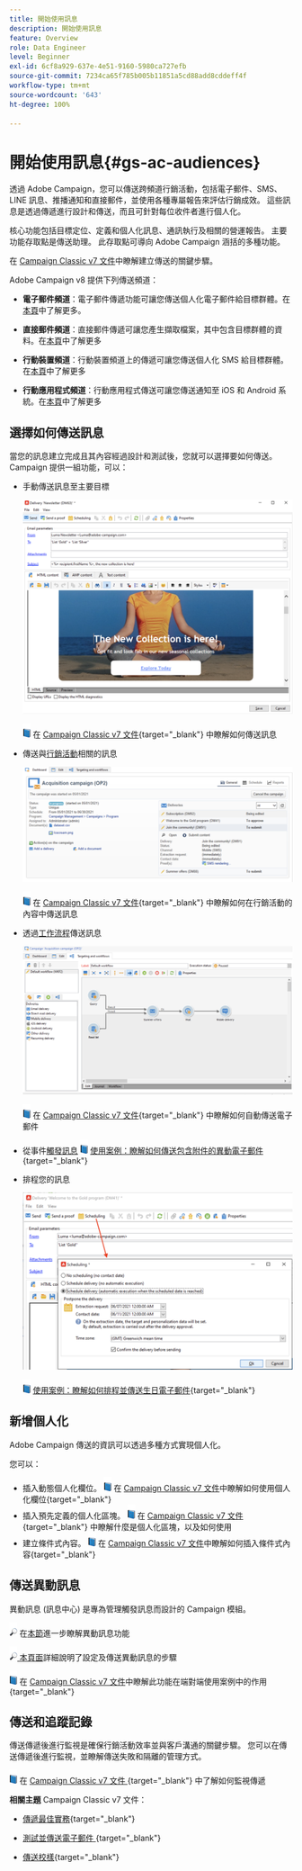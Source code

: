 ```yaml
---
title: 開始使用訊息
description: 開始使用訊息
feature: Overview
role: Data Engineer
level: Beginner
exl-id: 6cf8a929-637e-4e51-9160-5980ca727efb
source-git-commit: 7234ca65f785b005b11851a5cd88add8cddeff4f
workflow-type: tm+mt
source-wordcount: '643'
ht-degree: 100%

---
```


# 開始使用訊息{#gs-ac-audiences}

透過 Adobe Campaign，您可以傳送跨頻道行銷活動，包括電子郵件、SMS、LINE 訊息、推播通知和直接郵件，並使用各種專屬報告來評估行銷成效。 這些訊息是透過傳遞進行設計和傳送，而且可針對每位收件者進行個人化。

核心功能包括目標定位、定義和個人化訊息、通訊執行及相關的營運報告。 主要功能存取點是傳送助理。 此存取點可導向 Adobe Campaign 涵括的多種功能。

在 [Campaign Classic v7 文件](https://experienceleague.adobe.com/docs/campaign-classic/using/sending-messages/key-steps-when-creating-a-delivery/steps-about-delivery-creation-steps.html?lang=zh-Hant)中瞭解建立傳送的關鍵步驟。

Adobe Campaign v8 提供下列傳送頻道：

* **電子郵件頻道**：電子郵件傳遞功能可讓您傳送個人化電子郵件給目標群體。在[本頁](../send/email.md)中了解更多。

* **直接郵件頻道**：直接郵件傳遞可讓您產生擷取檔案，其中包含目標群體的資料。在[本頁](../send/direct-mail.md)中了解更多

* **行動裝置頻道**：行動裝置頻道上的傳遞可讓您傳送個人化 SMS 給目標群體。在[本頁](../send/sms.md)中了解更多

* **行動應用程式頻道**：行動應用程式傳送可讓您傳送通知至 iOS 和 Android 系統。在[本頁](../send/push.md)中了解更多

<!--
* **LINE channel**: LINE deliveries let you send messages on LINE, an instant messaging application available on all smartphones. Learn more in [this page](../send/line.md)
-->

## 選擇如何傳送訊息

當您的訊息建立完成且其內容經過設計和測試後，您就可以選擇要如何傳送。 Campaign 提供一組功能，可以：

* 手動傳送訊息至主要目標

   ![](assets/send-email.png)

   ![](../assets/do-not-localize/book.png) 在 [Campaign Classic v7 文件](https://experienceleague.adobe.com/docs/campaign-classic/using/sending-messages/sending-emails/sending-an-email/sending-messages.html?lang=zh-Hant){target=&quot;_blank&quot;} 中瞭解如何傳送訊息

* 傳送與[行銷活動](campaigns.md)相關的訊息

   ![](assets/deliveries-in-a-campaign.png)

   ![](../assets/do-not-localize/book.png) 在 [Campaign Classic v7 文件](https://experienceleague.adobe.com/docs/campaign-classic/using/orchestrating-campaigns/orchestrate-campaigns/marketing-campaign-deliveries.html?lang=zh-Hant){target=&quot;_blank&quot;} 中瞭解如何在行銷活動的內容中傳送訊息

* 透過[工作流程](../config/workflows.md)傳送訊息

   ![](assets/send-in-a-wf.png)

   ![](../assets/do-not-localize/book.png) 在 [Campaign Classic v7 文件](https://experienceleague.adobe.com/docs/campaign-classic/using/automating-with-workflows/action-activities/delivery.html?lang=zh-Hant){target=&quot;_blank&quot;} 中瞭解如何自動傳送電子郵件

* 從事件[觸發訊息](../send/transactional.md) 
   ![](../assets/do-not-localize/book.png) [使用案例：瞭解如何傳送包含附件的異動電子郵件](https://experienceleague.adobe.com/docs/campaign-classic/using/transactional-messaging/transactional-email-with-attachments.html?lang=zh-Hant){target=&quot;_blank&quot;}

* 排程您的訊息

   ![](assets/schedule-send.png)

   ![](../assets/do-not-localize/book.png) [使用案例：瞭解如何排程並傳送生日電子郵件](https://experienceleague.adobe.com/docs/campaign-classic/using/automating-with-workflows/use-cases/deliveries/sending-a-birthday-email.html?lang=zh-Hant){target=&quot;_blank&quot;}


## 新增個人化

Adobe Campaign 傳送的資訊可以透過多種方式實現個人化。

您可以：

* 插入動態個人化欄位。
   ![](../assets/do-not-localize/book.png) 在 [Campaign Classic v7 文件](https://experienceleague.adobe.com/docs/campaign-classic/using/sending-messages/personalizing-deliveries/personalization-fields.html?lang=zh-Hant)中瞭解如何使用個人化欄位{target=&quot;_blank&quot;}
* 插入預先定義的個人化區塊。
   ![](../assets/do-not-localize/book.png) 在 [Campaign Classic v7 文件](https://experienceleague.adobe.com/docs/campaign-classic/using/sending-messages/personalizing-deliveries/personalization-blocks.html?lang=zh-Hant){target=&quot;_blank&quot;} 中瞭解什麼是個人化區塊，以及如何使用
* 建立條件式內容。
   ![](../assets/do-not-localize/book.png) 在 [Campaign Classic v7 文件](https://experienceleague.adobe.com/docs/campaign-classic/using/sending-messages/personalizing-deliveries/conditional-content.html?lang=zh-Hant)中瞭解如何插入條件式內容{target=&quot;_blank&quot;}

## 傳送異動訊息

異動訊息 (訊息中心) 是專為管理觸發訊息而設計的 Campaign 模組。

![](../assets/do-not-localize/glass.png) 在[本節](../dev/architecture.md#transac-msg-archi)進一步瞭解異動訊息功能

![](../assets/do-not-localize/glass.png)[ 本頁面](../send/transactional.md)詳細說明了設定及傳送異動訊息的步驟

![](../assets/do-not-localize/book.png) 在 [Campaign Classic v7 文件](https://experienceleague.adobe.com/docs/campaign-classic/using/transactional-messaging/transactional-email-with-attachments.html?lang=zh-Hant)中瞭解此功能在端對端使用案例中的作用{target=&quot;_blank&quot;}

## 傳送和追蹤記錄

傳送傳遞後進行監視是確保行銷活動效率並與客戶溝通的關鍵步驟。 您可以在傳送傳遞後進行監視，並瞭解傳送失敗和隔離的管理方式。

![](../assets/do-not-localize/book.png) 在 [Campaign Classic v7 文件 ](https://experienceleague.adobe.com/docs/campaign-classic/using/sending-messages/monitoring-deliveries/about-delivery-monitoring.html?lang=zh-Hans#sending-messages){target=&quot;_blank&quot;} 中了解如何監視傳遞


**相關主題** Campaign Classic v7 文件：

* [傳遞最佳實務](https://experienceleague.adobe.com/docs/campaign-classic/using/sending-messages/key-steps-when-creating-a-delivery/delivery-bestpractices/delivery-best-practices.html?lang=zh-Hant){target=&quot;_blank&quot;}

* [測試並傳送電子郵件 ](https://experienceleague.adobe.com/docs/campaign-classic/using/sending-messages/sending-emails/sending-an-email/sending-messages.html){target=&quot;_blank&quot;}

* [傳送校樣](https://experienceleague.adobe.com/docs/campaign-classic/using/sending-messages/key-steps-when-creating-a-delivery/steps-validating-the-delivery.html?lang=zh-Hant){target=&quot;_blank&quot;}
